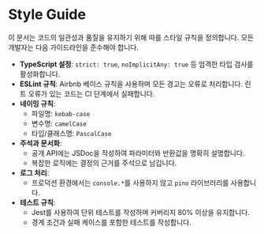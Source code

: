 # Style Guide

이 문서는 코드의 일관성과 품질을 유지하기 위해 따를 스타일 규칙을 정의합니다. 모든 개발자는 다음 가이드라인을 준수해야 합니다.

- **TypeScript 설정**: `strict: true`, `noImplicitAny: true` 등 엄격한 타입 검사를 활성화합니다.
- **ESLint 규칙**: Airbnb 베이스 규칙을 사용하며 모든 경고는 오류로 처리합니다. 린트 오류가 있는 코드는 CI 단계에서 실패합니다.
- **네이밍 규칙**:
  - 파일명: `kebab-case`
  - 변수명: `camelCase`
  - 타입/클래스명: `PascalCase`
- **주석과 문서화**:
  - 공개 API에는 JSDoc을 작성하여 파라미터와 반환값을 명확히 설명합니다.
  - 복잡한 로직에는 결정의 근거를 주석으로 남깁니다.
- **로그 처리**:
  - 프로덕션 환경에서는 `console.*`를 사용하지 않고 `pino` 라이브러리를 사용합니다.
- **테스트 규칙**:
  - Jest를 사용하여 단위 테스트를 작성하며 커버리지 80% 이상을 유지합니다.
  - 경계 조건과 실패 케이스를 포함한 테스트를 작성합니다.
